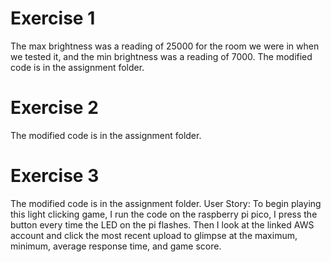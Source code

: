 # Exercise 1
The max brightness was a reading of 25000 for the room we were in when we tested it, and the min brightness was a reading of 7000.
The modified code is in the assignment folder.

# Exercise 2
The modified code is in the assignment folder.

# Exercise 3
The modified code is in the assignment folder.
User Story:
To begin playing this light clicking game, I run the code on the raspberry pi pico, I press the button every time the LED on the pi flashes. Then I look at the linked AWS account and click the most recent upload to glimpse at the maximum, minimum, average response time, and game score.
